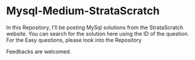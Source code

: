 # Mysql-Medium-StrataScratch
In this Repository, I'll be posting MySql solutions from the StrataScratch website.
You can search for the solution here using the ID of the question.
For the Easy questions, please look into the Repository

Feedbacks are welcomed.

